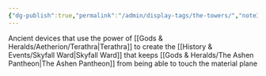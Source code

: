 ```yaml
---
{"dg-publish":true,"permalink":"/admin/display-tags/the-towers/","noteIcon":"","created":"2024-07-21T18:24:06.543+01:00","updated":"2024-12-08T17:39:02.545+00:00"}
---
```


Ancient devices that use the power of [[Gods & Heralds/Aetherion/Terathra\|Terathra]] to create the [[History & Events/Skyfall Ward\|Skyfall Ward]] that keeps [[Gods & Heralds/The Ashen Pantheon\|The Ashen Pantheon]] from being able to touch the material plane 